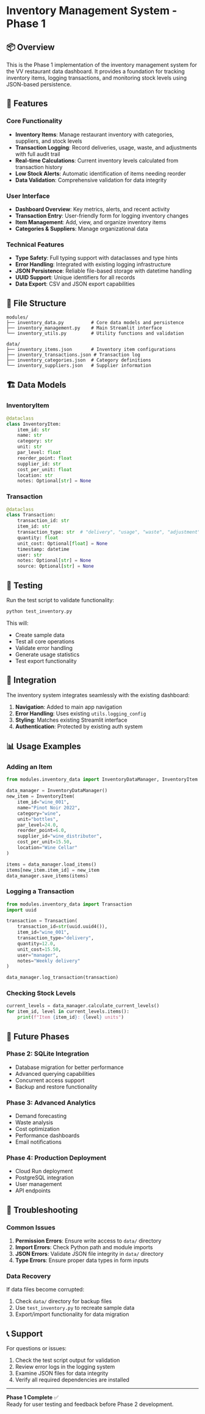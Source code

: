 # Inventory Management System - Phase 1

## 📦 Overview

This is the Phase 1 implementation of the inventory management system for the VV restaurant data dashboard. It provides a foundation for tracking inventory items, logging transactions, and monitoring stock levels using JSON-based persistence.

## 🚀 Features

### Core Functionality
- **Inventory Items**: Manage restaurant inventory with categories, suppliers, and stock levels
- **Transaction Logging**: Record deliveries, usage, waste, and adjustments with full audit trail
- **Real-time Calculations**: Current inventory levels calculated from transaction history
- **Low Stock Alerts**: Automatic identification of items needing reorder
- **Data Validation**: Comprehensive validation for data integrity

### User Interface
- **Dashboard Overview**: Key metrics, alerts, and recent activity
- **Transaction Entry**: User-friendly form for logging inventory changes
- **Item Management**: Add, view, and organize inventory items
- **Categories & Suppliers**: Manage organizational data

### Technical Features
- **Type Safety**: Full typing support with dataclasses and type hints
- **Error Handling**: Integrated with existing logging infrastructure
- **JSON Persistence**: Reliable file-based storage with datetime handling
- **UUID Support**: Unique identifiers for all records
- **Data Export**: CSV and JSON export capabilities

## 📁 File Structure

```
modules/
├── inventory_data.py          # Core data models and persistence
├── inventory_management.py    # Main Streamlit interface
└── inventory_utils.py         # Utility functions and validation

data/
├── inventory_items.json       # Inventory item configurations
├── inventory_transactions.json # Transaction log
├── inventory_categories.json  # Category definitions
└── inventory_suppliers.json   # Supplier information
```

## 🏗️ Data Models

### InventoryItem
```python
@dataclass
class InventoryItem:
    item_id: str
    name: str
    category: str
    unit: str
    par_level: float
    reorder_point: float
    supplier_id: str
    cost_per_unit: float
    location: str
    notes: Optional[str] = None
```

### Transaction
```python
@dataclass
class Transaction:
    transaction_id: str
    item_id: str
    transaction_type: str  # "delivery", "usage", "waste", "adjustment"
    quantity: float
    unit_cost: Optional[float] = None
    timestamp: datetime
    user: str
    notes: Optional[str] = None
    source: Optional[str] = None
```

## 🧪 Testing

Run the test script to validate functionality:

```bash
python test_inventory.py
```

This will:
- Create sample data
- Test all core operations
- Validate error handling
- Generate usage statistics
- Test export functionality

## 🔧 Integration

The inventory system integrates seamlessly with the existing dashboard:

1. **Navigation**: Added to main app navigation
2. **Error Handling**: Uses existing `utils.logging_config`
3. **Styling**: Matches existing Streamlit interface
4. **Authentication**: Protected by existing auth system

## 📊 Usage Examples

### Adding an Item
```python
from modules.inventory_data import InventoryDataManager, InventoryItem

data_manager = InventoryDataManager()
new_item = InventoryItem(
    item_id="wine_001",
    name="Pinot Noir 2022",
    category="wine",
    unit="bottles",
    par_level=24.0,
    reorder_point=6.0,
    supplier_id="wine_distributor",
    cost_per_unit=15.50,
    location="Wine Cellar"
)

items = data_manager.load_items()
items[new_item.item_id] = new_item
data_manager.save_items(items)
```

### Logging a Transaction
```python
from modules.inventory_data import Transaction
import uuid

transaction = Transaction(
    transaction_id=str(uuid.uuid4()),
    item_id="wine_001",
    transaction_type="delivery",
    quantity=12.0,
    unit_cost=15.50,
    user="manager",
    notes="Weekly delivery"
)

data_manager.log_transaction(transaction)
```

### Checking Stock Levels
```python
current_levels = data_manager.calculate_current_levels()
for item_id, level in current_levels.items():
    print(f"Item {item_id}: {level} units")
```

## 🔮 Future Phases

### Phase 2: SQLite Integration
- Database migration for better performance
- Advanced querying capabilities
- Concurrent access support
- Backup and restore functionality

### Phase 3: Advanced Analytics
- Demand forecasting
- Waste analysis
- Cost optimization
- Performance dashboards
- Email notifications

### Phase 4: Production Deployment
- Cloud Run deployment
- PostgreSQL integration
- User management
- API endpoints

## 🐛 Troubleshooting

### Common Issues

1. **Permission Errors**: Ensure write access to `data/` directory
2. **Import Errors**: Check Python path and module imports
3. **JSON Errors**: Validate JSON file integrity in `data/` directory
4. **Type Errors**: Ensure proper data types in form inputs

### Data Recovery

If data files become corrupted:
1. Check `data/` directory for backup files
2. Use `test_inventory.py` to recreate sample data
3. Export/import functionality for data migration

## 📞 Support

For questions or issues:
1. Check the test script output for validation
2. Review error logs in the logging system
3. Examine JSON files for data integrity
4. Verify all required dependencies are installed

---

**Phase 1 Complete** ✅  
Ready for user testing and feedback before Phase 2 development.
